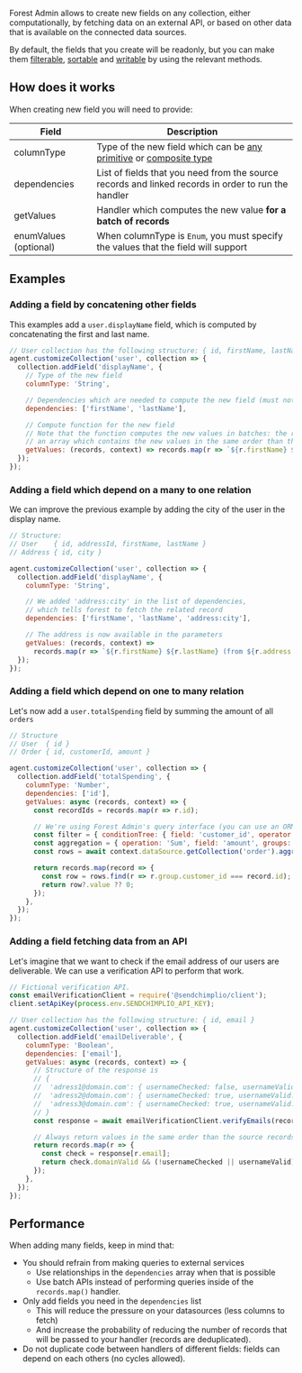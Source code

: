 Forest Admin allows to create new fields on any collection, either computationally, by fetching data on an external API, or based on other data that is available on the connected data sources.

By default, the fields that you create will be readonly, but you can make them [filterable](./filter.md), [sortable](./sort.md) and [writable](./write.md) by using the relevant methods.

## How does it works

When creating new field you will need to provide:

| Field                 | Description                                                                                                                                                                                  |
| --------------------- | -------------------------------------------------------------------------------------------------------------------------------------------------------------------------------------------- |
| columnType            | Type of the new field which can be [any primitive](../../under-the-hood/data-model/typing.md#primitive-types) or [composite type](../../under-the-hood/data-model/typing.md#composite-types) |
| dependencies          | List of fields that you need from the source records and linked records in order to run the handler                                                                                          |
| getValues             | Handler which computes the new value **for a batch of records**                                                                                                                              |
| enumValues (optional) | When columnType is `Enum`, you must specify the values that the field will support                                                                                                           |

## Examples

### Adding a field by concatening other fields

This examples add a `user.displayName` field, which is computed by concatenating the first and last name.

```javascript
// User collection has the following structure: { id, firstName, lastName }
agent.customizeCollection('user', collection => {
  collection.addField('displayName', {
    // Type of the new field
    columnType: 'String',

    // Dependencies which are needed to compute the new field (must not be empty)
    dependencies: ['firstName', 'lastName'],

    // Compute function for the new field
    // Note that the function computes the new values in batches: the return value must be
    // an array which contains the new values in the same order than the provided records.
    getValues: (records, context) => records.map(r => `${r.firstName} ${r.lastName}`),
  });
});
```

### Adding a field which depend on a many to one relation

We can improve the previous example by adding the city of the user in the display name.

```javascript
// Structure:
// User    { id, addressId, firstName, lastName }
// Address { id, city }

agent.customizeCollection('user', collection => {
  collection.addField('displayName', {
    columnType: 'String',

    // We added 'address:city' in the list of dependencies,
    // which tells forest to fetch the related record
    dependencies: ['firstName', 'lastName', 'address:city'],

    // The address is now available in the parameters
    getValues: (records, context) =>
      records.map(r => `${r.firstName} ${r.lastName} (from ${r.address.city})`),
  });
});
```

### Adding a field which depend on one to many relation

Let's now add a `user.totalSpending` field by summing the amount of all `orders`

```javascript
// Structure
// User  { id }
// Order { id, customerId, amount }

agent.customizeCollection('user', collection => {
  collection.addField('totalSpending', {
    columnType: 'Number',
    dependencies: ['id'],
    getValues: async (records, context) => {
      const recordIds = records.map(r => r.id);

      // We're using Forest Admin's query interface (you can use an ORM or a plain SQL query)
      const filter = { conditionTree: { field: 'customer_id', operator: 'In', value: recordIds } };
      const aggregation = { operation: 'Sum', field: 'amount', groups: [{ field: 'customer_id' }] };
      const rows = await context.dataSource.getCollection('order').aggregate(filter);

      return records.map(record => {
        const row = rows.find(r => r.group.customer_id === record.id);
        return row?.value ?? 0;
      });
    },
  });
});
```

### Adding a field fetching data from an API

Let's imagine that we want to check if the email address of our users are deliverable.
We can use a verification API to perform that work.

```javascript
// Fictional verification API.
const emailVerificationClient = require('@sendchimplio/client');
client.setApiKey(process.env.SENDCHIMPLIO_API_KEY);

// User collection has the following structure: { id, email }
agent.customizeCollection('user', collection => {
  collection.addField('emailDeliverable', {
    columnType: 'Boolean',
    dependencies: ['email'],
    getValues: async (records, context) => {
      // Structure of the response is
      // {
      //  'adress1@domain.com': { usernameChecked: false, usernameValid: null, domainValid: true },
      //  'adress2@domain.com': { usernameChecked: true, usernameValid: true, domainValid: true },
      //  'adress3@domain.com': { usernameChecked: true, usernameValid: true, domainValid: true },
      // }
      const response = await emailVerificationClient.verifyEmails(records.map(r => r.email));

      // Always return values in the same order than the source records
      return records.map(r => {
        const check = response[r.email];
        return check.domainValid && (!usernameChecked || usernameValid);
      });
    },
  });
});
```

## Performance

When adding many fields, keep in mind that:

- You should refrain from making queries to external services
  - Use relationships in the `dependencies` array when that is possible
  - Use batch APIs instead of performing queries inside of the `records.map()` handler.
- Only add fields you need in the `dependencies` list
  - This will reduce the pressure on your datasources (less columns to fetch)
  - And increase the probability of reducing the number of records that will be passed to your handler (records are deduplicated).
- Do not duplicate code between handlers of different fields: fields can depend on each others (no cycles allowed).
